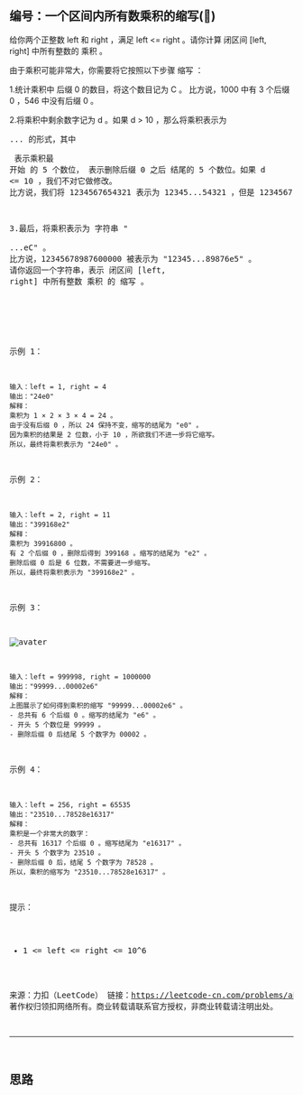## 编号：一个区间内所有数乘积的缩写(🍵)

给你两个正整数 left 和 right ，满足 left <= right 。请你计算 闭区间 [left, right] 中所有整数的 乘积 。

由于乘积可能非常大，你需要将它按照以下步骤 缩写 ：

1.统计乘积中 后缀 0 的数目，将这个数目记为 C 。
比方说，1000 中有 3 个后缀 0 ，546 中没有后缀 0 。

2.将乘积中剩余数字记为 d 。如果 d > 10 ，那么将乘积表示为 <pre>...<suf> 的形式，其中 <pre> 表示乘积最 开始 的 5 个数位，<suf> 表示删除后缀 0 之后 结尾的 5 个数位。如果 d <= 10 ，我们不对它做修改。
比方说，我们将 1234567654321 表示为 12345...54321 ，但是 1234567 仍然表示为 1234567 。

3.最后，将乘积表示为 字符串 "<pre>...<suf>eC" 。
比方说，12345678987600000 被表示为 "12345...89876e5" 。
请你返回一个字符串，表示 闭区间 [left, right] 中所有整数 乘积 的 缩写 。

 

示例 1：
```
输入：left = 1, right = 4
输出："24e0"
解释：
乘积为 1 × 2 × 3 × 4 = 24 。
由于没有后缀 0 ，所以 24 保持不变，缩写的结尾为 "e0" 。
因为乘积的结果是 2 位数，小于 10 ，所欲我们不进一步将它缩写。
所以，最终将乘积表示为 "24e0" 。
```
示例 2：
```
输入：left = 2, right = 11
输出："399168e2"
解释：
乘积为 39916800 。
有 2 个后缀 0 ，删除后得到 399168 。缩写的结尾为 "e2" 。
删除后缀 0 后是 6 位数，不需要进一步缩写。
所以，最终将乘积表示为 "399168e2" 。
```
示例 3：

![avater](https://assets.leetcode.com/uploads/2021/11/17/productdrawio.png)

```
输入：left = 999998, right = 1000000
输出："99999...00002e6"
解释：
上图展示了如何得到乘积的缩写 "99999...00002e6" 。
- 总共有 6 个后缀 0 。缩写的结尾为 "e6" 。
- 开头 5 个数位是 99999 。
- 删除后缀 0 后结尾 5 个数字为 00002 。
```
示例 4：
```
输入：left = 256, right = 65535
输出："23510...78528e16317"
解释：
乘积是一个非常大的数字：
- 总共有 16317 个后缀 0 。缩写结尾为 "e16317" 。
- 开头 5 个数字为 23510 。
- 删除后缀 0 后，结尾 5 个数字为 78528 。
所以，乘积的缩写为 "23510...78528e16317" 。
```
提示：

* 1 <= left <= right <= 10^6

来源：力扣（LeetCode）
链接：https://leetcode-cn.com/problems/abbreviating-the-product-of-a-range
著作权归领扣网络所有。商业转载请联系官方授权，非商业转载请注明出处。

---
## 思路


